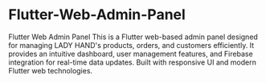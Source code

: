 # Flutter-Web-Admin-Panel
Flutter Web Admin Panel This is a Flutter web-based admin panel designed for managing LADY HAND's products, orders, and customers efficiently. It provides an intuitive dashboard, user management features, and Firebase integration for real-time data updates. Built with responsive UI and modern Flutter web technologies.
